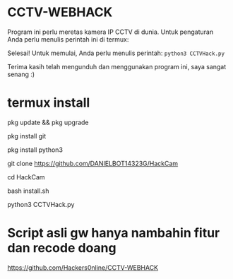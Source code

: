 # CCTV-WEBHACK
Program ini perlu meretas kamera IP CCTV di dunia. Untuk pengaturan Anda perlu menulis perintah ini di termux:

Selesai! Untuk memulai, Anda perlu menulis perintah: ``python3 CCTVHack.py``

Terima kasih telah mengunduh dan menggunakan program ini, saya sangat senang :)

# termux install
pkg update && pkg upgrade
 
pkg install git

pkg install python3

git clone https://github.com/DANIELBOT14323G/HackCam

cd HackCam

bash install.sh

python3 CCTVHack.py


# Script asli gw hanya nambahin fitur dan recode doang 
https://github.com/Hackers0nline/CCTV-WEBHACK
